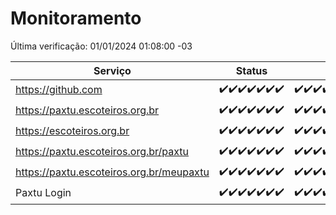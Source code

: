 # Monitoramento

Última verificação: 01/01/2024 01:08:00 -03

|Serviço|Status|Últimas 24h|
|---|---|---|
|https://github.com|<span title="2023-12-25: OK=24">✔️</span><span title="2023-12-26: OK=24">✔️</span><span title="2023-12-27: OK=24">✔️</span><span title="2023-12-28: OK=24">✔️</span><span title="2023-12-29: OK=24">✔️</span><span title="2023-12-30: OK=24">✔️</span><span title="2023-12-31: OK=5">✔️</span>|<span title="31/12/2023 02:05:00 -03 : 200">✔️</span><span title="31/12/2023 03:07:00 -03 : 200">✔️</span><span title="31/12/2023 04:04:00 -03 : 200">✔️</span><span title="31/12/2023 05:07:00 -03 : 200">✔️</span><span title="31/12/2023 06:05:00 -03 : 200">✔️</span><span title="31/12/2023 07:06:00 -03 : 200">✔️</span><span title="31/12/2023 08:03:00 -03 : 200">✔️</span><span title="31/12/2023 09:10:00 -03 : 200">✔️</span><span title="31/12/2023 10:06:00 -03 : 200">✔️</span><span title="31/12/2023 11:03:00 -03 : 200">✔️</span><span title="31/12/2023 12:04:00 -03 : 200">✔️</span><span title="31/12/2023 13:06:00 -03 : 200">✔️</span><span title="31/12/2023 14:03:00 -03 : 200">✔️</span><span title="31/12/2023 15:07:00 -03 : 200">✔️</span><span title="31/12/2023 16:02:00 -03 : 200">✔️</span><span title="31/12/2023 17:06:00 -03 : 200">✔️</span><span title="31/12/2023 18:03:00 -03 : 200">✔️</span><span title="31/12/2023 19:04:00 -03 : 200">✔️</span><span title="31/12/2023 20:05:00 -03 : 200">✔️</span><span title="31/12/2023 21:34:00 -03 : 200">✔️</span><span title="31/12/2023 22:55:00 -03 : 200">✔️</span><span title="31/12/2023 23:26:00 -03 : 200">✔️</span><span title="01/01/2024 00:07:00 -03 : 200">✔️</span><span title="01/01/2024 01:08:00 -03 : 200">✔️</span>|
|https://paxtu.escoteiros.org.br|<span title="2023-12-25: OK=24">✔️</span><span title="2023-12-26: OK=24">✔️</span><span title="2023-12-27: OK=24">✔️</span><span title="2023-12-28: OK=24">✔️</span><span title="2023-12-29: OK=24">✔️</span><span title="2023-12-30: OK=24">✔️</span><span title="2023-12-31: OK=5">✔️</span>|<span title="31/12/2023 02:05:00 -03 : 200">✔️</span><span title="31/12/2023 03:07:00 -03 : 200">✔️</span><span title="31/12/2023 04:04:00 -03 : 200">✔️</span><span title="31/12/2023 05:07:00 -03 : 200">✔️</span><span title="31/12/2023 06:05:00 -03 : 200">✔️</span><span title="31/12/2023 07:06:00 -03 : 200">✔️</span><span title="31/12/2023 08:03:00 -03 : 200">✔️</span><span title="31/12/2023 09:10:00 -03 : 200">✔️</span><span title="31/12/2023 10:06:00 -03 : 200">✔️</span><span title="31/12/2023 11:03:00 -03 : 200">✔️</span><span title="31/12/2023 12:04:00 -03 : 200">✔️</span><span title="31/12/2023 13:06:00 -03 : 200">✔️</span><span title="31/12/2023 14:03:00 -03 : 200">✔️</span><span title="31/12/2023 15:07:00 -03 : 200">✔️</span><span title="31/12/2023 16:02:00 -03 : 200">✔️</span><span title="31/12/2023 17:06:00 -03 : 200">✔️</span><span title="31/12/2023 18:03:00 -03 : 200">✔️</span><span title="31/12/2023 19:04:00 -03 : 200">✔️</span><span title="31/12/2023 20:05:00 -03 : 200">✔️</span><span title="31/12/2023 21:34:00 -03 : 200">✔️</span><span title="31/12/2023 22:55:00 -03 : 200">✔️</span><span title="31/12/2023 23:26:00 -03 : 200">✔️</span><span title="01/01/2024 00:07:00 -03 : 200">✔️</span><span title="01/01/2024 01:08:00 -03 : 200">✔️</span>|
|https://escoteiros.org.br|<span title="2023-12-25: OK=24">✔️</span><span title="2023-12-26: OK=24">✔️</span><span title="2023-12-27: OK=24">✔️</span><span title="2023-12-28: OK=24">✔️</span><span title="2023-12-29: OK=24">✔️</span><span title="2023-12-30: OK=24">✔️</span><span title="2023-12-31: OK=5">✔️</span>|<span title="31/12/2023 02:05:00 -03 : 200">✔️</span><span title="31/12/2023 03:07:00 -03 : 200">✔️</span><span title="31/12/2023 04:04:00 -03 : 200">✔️</span><span title="31/12/2023 05:07:00 -03 : 200">✔️</span><span title="31/12/2023 06:05:00 -03 : 200">✔️</span><span title="31/12/2023 07:06:00 -03 : 200">✔️</span><span title="31/12/2023 08:03:00 -03 : 200">✔️</span><span title="31/12/2023 09:10:00 -03 : 200">✔️</span><span title="31/12/2023 10:06:00 -03 : 200">✔️</span><span title="31/12/2023 11:03:00 -03 : 200">✔️</span><span title="31/12/2023 12:04:00 -03 : 200">✔️</span><span title="31/12/2023 13:06:00 -03 : 200">✔️</span><span title="31/12/2023 14:03:00 -03 : 200">✔️</span><span title="31/12/2023 15:07:00 -03 : 200">✔️</span><span title="31/12/2023 16:02:00 -03 : 200">✔️</span><span title="31/12/2023 17:06:00 -03 : 200">✔️</span><span title="31/12/2023 18:03:00 -03 : 200">✔️</span><span title="31/12/2023 19:04:00 -03 : 200">✔️</span><span title="31/12/2023 20:05:00 -03 : 200">✔️</span><span title="31/12/2023 21:34:00 -03 : 200">✔️</span><span title="31/12/2023 22:55:00 -03 : 200">✔️</span><span title="31/12/2023 23:26:00 -03 : 200">✔️</span><span title="01/01/2024 00:07:00 -03 : 200">✔️</span><span title="01/01/2024 01:08:00 -03 : 200">✔️</span>|
|https://paxtu.escoteiros.org.br/paxtu|<span title="2023-12-25: OK=24">✔️</span><span title="2023-12-26: OK=24">✔️</span><span title="2023-12-27: OK=24">✔️</span><span title="2023-12-28: OK=24">✔️</span><span title="2023-12-29: OK=24">✔️</span><span title="2023-12-30: OK=24">✔️</span><span title="2023-12-31: OK=5">✔️</span>|<span title="31/12/2023 02:05:00 -03 : 200">✔️</span><span title="31/12/2023 03:07:00 -03 : 200">✔️</span><span title="31/12/2023 04:04:00 -03 : 200">✔️</span><span title="31/12/2023 05:07:00 -03 : 200">✔️</span><span title="31/12/2023 06:05:00 -03 : 200">✔️</span><span title="31/12/2023 07:06:00 -03 : 200">✔️</span><span title="31/12/2023 08:03:00 -03 : 200">✔️</span><span title="31/12/2023 09:10:00 -03 : 200">✔️</span><span title="31/12/2023 10:06:00 -03 : 200">✔️</span><span title="31/12/2023 11:03:00 -03 : 200">✔️</span><span title="31/12/2023 12:04:00 -03 : 200">✔️</span><span title="31/12/2023 13:06:00 -03 : 200">✔️</span><span title="31/12/2023 14:03:00 -03 : 200">✔️</span><span title="31/12/2023 15:07:00 -03 : 200">✔️</span><span title="31/12/2023 16:02:00 -03 : 200">✔️</span><span title="31/12/2023 17:06:00 -03 : 200">✔️</span><span title="31/12/2023 18:03:00 -03 : 200">✔️</span><span title="31/12/2023 19:04:00 -03 : 200">✔️</span><span title="31/12/2023 20:05:00 -03 : 200">✔️</span><span title="31/12/2023 21:34:00 -03 : 200">✔️</span><span title="31/12/2023 22:55:00 -03 : 200">✔️</span><span title="31/12/2023 23:26:00 -03 : 200">✔️</span><span title="01/01/2024 00:07:00 -03 : 200">✔️</span><span title="01/01/2024 01:08:00 -03 : 200">✔️</span>|
|https://paxtu.escoteiros.org.br/meupaxtu|<span title="2023-12-25: OK=24">✔️</span><span title="2023-12-26: OK=24">✔️</span><span title="2023-12-27: OK=24">✔️</span><span title="2023-12-28: OK=24">✔️</span><span title="2023-12-29: OK=24">✔️</span><span title="2023-12-30: OK=24">✔️</span><span title="2023-12-31: OK=5">✔️</span>|<span title="31/12/2023 02:05:00 -03 : 200">✔️</span><span title="31/12/2023 03:07:00 -03 : 200">✔️</span><span title="31/12/2023 04:04:00 -03 : 200">✔️</span><span title="31/12/2023 05:07:00 -03 : 200">✔️</span><span title="31/12/2023 06:05:00 -03 : 200">✔️</span><span title="31/12/2023 07:06:00 -03 : 200">✔️</span><span title="31/12/2023 08:03:00 -03 : 200">✔️</span><span title="31/12/2023 09:10:00 -03 : 200">✔️</span><span title="31/12/2023 10:06:00 -03 : 200">✔️</span><span title="31/12/2023 11:03:00 -03 : 200">✔️</span><span title="31/12/2023 12:04:00 -03 : 200">✔️</span><span title="31/12/2023 13:06:00 -03 : 200">✔️</span><span title="31/12/2023 14:03:00 -03 : 200">✔️</span><span title="31/12/2023 15:07:00 -03 : 200">✔️</span><span title="31/12/2023 16:02:00 -03 : 200">✔️</span><span title="31/12/2023 17:06:00 -03 : 200">✔️</span><span title="31/12/2023 18:03:00 -03 : 200">✔️</span><span title="31/12/2023 19:04:00 -03 : 200">✔️</span><span title="31/12/2023 20:05:00 -03 : 200">✔️</span><span title="31/12/2023 21:34:00 -03 : 200">✔️</span><span title="31/12/2023 22:55:00 -03 : 200">✔️</span><span title="31/12/2023 23:26:00 -03 : 200">✔️</span><span title="01/01/2024 00:07:00 -03 : 200">✔️</span><span title="01/01/2024 01:08:00 -03 : 200">✔️</span>|
|Paxtu Login|<span title="2023-12-25: OK=24">✔️</span><span title="2023-12-26: OK=24">✔️</span><span title="2023-12-27: OK=24">✔️</span><span title="2023-12-28: OK=24">✔️</span><span title="2023-12-29: OK=24">✔️</span><span title="2023-12-30: OK=24">✔️</span><span title="2023-12-31: OK=5">✔️</span>|<span title="31/12/2023 02:05:00 -03 : 200">✔️</span><span title="31/12/2023 03:07:00 -03 : 200">✔️</span><span title="31/12/2023 04:04:00 -03 : 200">✔️</span><span title="31/12/2023 05:07:00 -03 : 200">✔️</span><span title="31/12/2023 06:05:00 -03 : 200">✔️</span><span title="31/12/2023 07:06:00 -03 : 200">✔️</span><span title="31/12/2023 08:03:00 -03 : 200">✔️</span><span title="31/12/2023 09:10:00 -03 : 200">✔️</span><span title="31/12/2023 10:06:00 -03 : 200">✔️</span><span title="31/12/2023 11:03:00 -03 : 200">✔️</span><span title="31/12/2023 12:04:00 -03 : 200">✔️</span><span title="31/12/2023 13:06:00 -03 : 200">✔️</span><span title="31/12/2023 14:03:00 -03 : 200">✔️</span><span title="31/12/2023 15:07:00 -03 : 200">✔️</span><span title="31/12/2023 16:02:00 -03 : 200">✔️</span><span title="31/12/2023 17:06:00 -03 : 200">✔️</span><span title="31/12/2023 18:03:00 -03 : 200">✔️</span><span title="31/12/2023 19:04:00 -03 : 200">✔️</span><span title="31/12/2023 20:05:00 -03 : 200">✔️</span><span title="31/12/2023 21:34:00 -03 : 200">✔️</span><span title="31/12/2023 22:55:00 -03 : 200">✔️</span><span title="31/12/2023 23:26:00 -03 : 200">✔️</span><span title="01/01/2024 00:07:00 -03 : 200">✔️</span><span title="01/01/2024 01:08:00 -03 : 200">✔️</span>|
